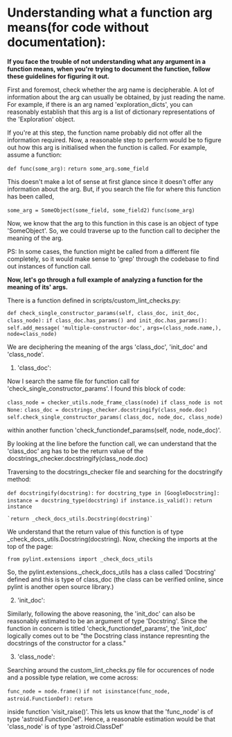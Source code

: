 # Understanding what a function arg means(for code without documentation):

**If you face the trouble of not understanding what any argument in a function means, when you're**
**trying to document the function, follow these guidelines for figuring it out.**

First and foremost, check whether the arg name is decipherable. A lot of information
about the arg can usually be obtained, by just reading the name. For example,
if there is an arg named 'exploration_dicts', you can reasonably establish that this arg
is a list of dictionary representations of the 'Exploration' object.

If you're at this step, the function name probably did not offer all the information
required. Now, a reasonable step to perform would be to figure out how this arg is
initialised when the function is called. For example, assume a function:

`def func(some_arg):`
  `return some_arg.some_field`

This doesn't make a lot of sense at first glance since it doesn't offer any information
about the arg. But, if you search the
file for where this function has been called,

`some_arg = SomeObject(some_field, some_field2)`
`func(some_arg)`

Now, we know that the arg to this function in this case is an object of type
'SomeObject'. So, we could traverse up to the function call to decipher the meaning
of the arg.

PS: In some cases, the function might be called from a different file completely, so
it would make sense to 'grep' through the codebase to find out instances of function
call.


**Now, let's go through a full example of analyzing a function for the meaning of its' args.**

There is a function defined in scripts/custom_lint_checks.py:

`def check_single_constructor_params(self, class_doc, init_doc, class_node):`
    `if class_doc.has_params() and init_doc.has_params():`
        `self.add_message(`
            `'multiple-constructor-doc',`
            `args=(class_node.name,),`
            `node=class_node)`

We are deciphering the meaning of the args 'class_doc', 'init_doc' and 'class_node'.

1. 'class_doc':

Now I search the same file for function call for 'check_single_constructor_params'.
I found this block of code:

`class_node = checker_utils.node_frame_class(node)`
      `if class_node is not None:`
          `class_doc = docstrings_checker.docstringify(class_node.doc)`
          `self.check_single_constructor_params(`
              `class_doc, node_doc, class_node)`

within another function 'check_functiondef_params(self, node, node_doc)'.

By looking at the line before the function call, we can understand that the
'class_doc' arg has to be the return value of the docstrings_checker.docstringify(class_node.doc)

Traversing to the docstrings_checker file and searching for the docstringify method:

`def docstringify(docstring):`
    `for docstring_type in [GoogleDocstring]:`
        `instance = docstring_type(docstring)`
        `if instance.is_valid():`
            `return instance`

    `return _check_docs_utils.Docstring(docstring)`

We understand that the return value of this function is of type _check_docs_utils.Docstring(docstring).
Now, checking the imports at the top of the page:

`from pylint.extensions import _check_docs_utils`

So, the pylint.extensions._check_docs_utils has a class called 'Docstring' defined
and this is type of class_doc (the class can be verified online, since pylint is another
open source library.)

2. 'init_doc':

Similarly, following the above reasoning, the 'init_doc' can also be reasonably
estimated to be an argument of type 'Docstring'. Since the function in concern is
titled 'check_functiondef_params', the 'init_doc' logically comes out to be "the
Docstring class instance represnting the docstrings of the constructor for a class."

3. 'class_node':

Searching around the custom_lint_checks.py file for occurences of node and a possible
type relation, we come across:

`func_node = node.frame()`
    `if not isinstance(func_node, astroid.FunctionDef):`
        `return`

inside function 'visit_raise()'.
This lets us know that the 'func_node' is of type 'astroid.FunctionDef'.
Hence, a reasonable estimation would be that 'class_node' is of type 'astroid.ClassDef'